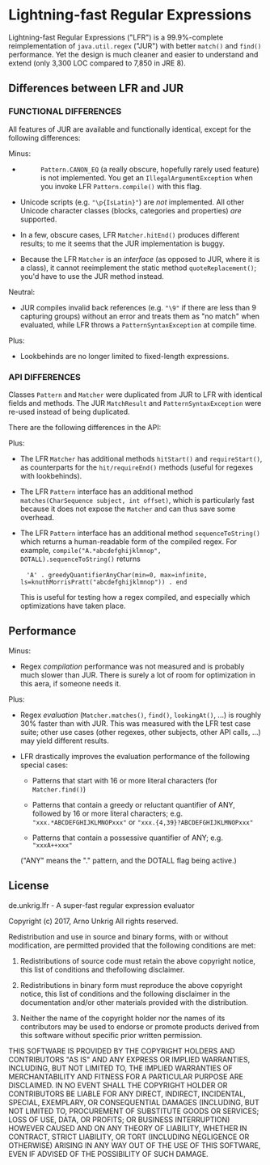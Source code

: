 # Lightning-fast Regular Expressions

Lightning-fast Regular Expressions ("LFR") is a 99.9%-complete reimplementation of <code>java.util.regex</code> ("JUR") with better <code>match()</code> and <code>find()</code> performance. Yet the design is much cleaner and easier to understand and extend (only 3,300 LOC compared to 7,850 in JRE 8).

## Differences between LFR and JUR
  
### FUNCTIONAL DIFFERENCES
  
All features of JUR are available and functionally identical, except for the following differences:

Minus:

* <dd><code>Pattern.CANON_EQ</code> (a really obscure, hopefully rarely used feature) is not implemented. You get an <code>IllegalArgumentException</code> when you invoke LFR <code>Pattern.compile()</code> with this flag.

* Unicode scripts (e.g. <code>"\p{IsLatin}"</code>) are <em>not</em> implemented. All other Unicode character classes (blocks, categories and properties) <em>are</em> supported.

* In a few, obscure cases, LFR <code>Matcher.hitEnd()</code> produces different results; to me it seems that the JUR implementation is buggy.

* Because the LFR <code>Matcher</code> is an <em>interface</em> (as opposed to JUR, where it is a class), it cannot reeimplement the static method <code>quoteReplacement()</code>; you'd have to use the JUR method instead.

Neutral:

* JUR compiles invalid back references (e.g. <code>"\9"</code> if there are less than 9 capturing groups) without an error and treats them as "no match" when evaluated, while LFR throws a <code>PatternSyntaxException</code> at compile time.

Plus:

* Lookbehinds are no longer limited to fixed-length expressions.

### API DIFFERENCES

Classes <code>Pattern</code> and <code>Matcher</code> were duplicated from JUR to LFR with identical fields and methods. The JUR <code>MatchResult</code> and <code>PatternSyntaxException</code> were re-used instead of being duplicated.

There are the following differences in the API:

Plus:

* The LFR <code>Matcher</code> has additional methods <code>hitStart()</code> and <code>requireStart()</code>, as counterparts for the <code>hit/requireEnd()</code> methods (useful for regexes with lookbehinds).

* The LFR <code>Pattern</code> interface has an additional method <code>matches(CharSequence subject, int offset)</code>, which is particularly fast because it does not expose the <code>Matcher</code> and can thus save some overhead.

* The LFR <code>Pattern</code> interface has an additional method <code>sequenceToString()</code> which returns a human-readable form of the compiled regex. For example, <code>compile("A.*abcdefghijklmnop", DOTALL).sequenceToString()</code> returns

  &nbsp;&nbsp;&nbsp;<code>'A' . greedyQuantifierAnyChar(min=0, max=infinite, ls=knuthMorrisPratt("abcdefghijklmnop")) . end</code>
  
  This is useful for testing how a regex compiled, and especially which optimizations have taken place.

## Performance

Minus:

* Regex <em>compilation</em> performance was not measured and is probably much slower than JUR. There is surely a lot of room for optimization in this aera, if someone needs it.

Plus:

* Regex <em>evaluation</em> (<code>Matcher.matches()</code>, <code>find()</code>, <code>lookingAt()</code>, ...) is roughly 30% faster than with JUR. This was measured with the LFR test case suite; other use cases (other regexes, other subjects, other API calls, ...) may yield different results.

* LFR drastically improves the evaluation performance of the following special cases:

  * Patterns that start with 16 or more literal characters (for <code>Matcher.find()</code>)

  * Patterns that contain a greedy or reluctant quantifier of ANY, followed by 16 or more literal characters; e.g. <code>"xxx.*ABCDEFGHIJKLMNOPxxx"</code> or <code>"xxx.{4,39}?ABCDEFGHIJKLMNOPxxx"</code>

  * Patterns that contain a possessive quantifier of ANY; e.g. <code>"xxxA++xxx"</code>

  ("ANY" means the "." pattern, and the DOTALL flag being active.)

## License

de.unkrig.lfr - A super-fast regular expression evaluator

Copyright (c) 2017, Arno Unkrig
All rights reserved.

Redistribution and use in source and binary forms, with or without modification, are permitted provided that the following conditions are met:

1. Redistributions of source code must retain the above copyright notice, this list of conditions and thefollowing disclaimer.

2. Redistributions in binary form must reproduce the above copyright notice, this list of conditions and the following disclaimer in the documentation and/or other materials provided with the distribution.

3. Neither the name of the copyright holder nor the names of its contributors may be used to endorse or promote products derived from this software without specific prior written permission.

THIS SOFTWARE IS PROVIDED BY THE COPYRIGHT HOLDERS AND CONTRIBUTORS "AS IS" AND ANY EXPRESS OR IMPLIED WARRANTIES, INCLUDING, BUT NOT LIMITED TO, THE IMPLIED WARRANTIES OF MERCHANTABILITY AND FITNESS FOR A PARTICULAR PURPOSE ARE DISCLAIMED. IN NO EVENT SHALL THE COPYRIGHT HOLDER OR CONTRIBUTORS BE LIABLE FOR ANY DIRECT, INDIRECT, INCIDENTAL, SPECIAL, EXEMPLARY, OR CONSEQUENTIAL DAMAGES (INCLUDING, BUT NOT LIMITED TO, PROCUREMENT OF SUBSTITUTE GOODS OR SERVICES; LOSS OF USE, DATA, OR PROFITS; OR BUSINESS INTERRUPTION) HOWEVER CAUSED AND ON ANY THEORY OF LIABILITY, WHETHER IN CONTRACT, STRICT LIABILITY, OR TORT (INCLUDING NEGLIGENCE OR OTHERWISE) ARISING IN ANY WAY OUT OF THE USE OF THIS SOFTWARE, EVEN IF ADVISED OF THE POSSIBILITY OF SUCH DAMAGE.
